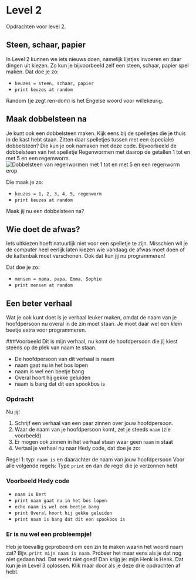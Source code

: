 # Level 2

Opdrachten voor level 2.

## Steen, schaar, papier
In Level 2 kunnen we iets nieuws doen, namelijk lijstjes invoeren en daar dingen uit kiezen.
Zo kun je bijvoorbeeld zelf een steen, schaar, papier spel maken.
Dat doe je zo:

* `keuzes = steen, schaar, papier`
* `print keuzes at random`

Random (je zegt ren-dom) is het Engelse woord voor willekeurig. 

## Maak dobbelsteen na
Je kunt ook een dobbelsteen maken. Kijk eens bij de spelletjes die je thuis in de kast hebt staan.
Zitten daar spelletjes tussen met een (speciale) dobbelsteen? Die kun je ook namaken met deze code. Bijvoorbeeld de dobbelsteen van het spelletje Regenwormen met daarop de getallen 1 tot en met 5 en een regemworm.
![Dobbelsteen van regenwormen met 1 tot en met 5 en een regenworm erop](https://cdn.anyfinder.eu/assets/5b64147d2864c61f08bdd4fb85c70d4d26e2b8d7774dc20edabeb13c9391c327?output=webp "Regenwormen")

Die maak je zo:

* `keuzes = 1, 2, 3, 4, 5, regenworm`
* `print keuzes at random`

Maak jij nu een dobbelsteen na?

## Wie doet de afwas?

Iets uitkiezen hoeft natuurlijk niet voor een spelletje te zijn. Misschien wil je de computer heel eerlijk laten kiezen wie vandaag de afwas moet doen of de kattenbak moet verschonen.
Ook dat kun jij nu programmeren!

Dat doe je zo:

* `mensen = mama, papa, Emma, Sophie`
* `print mensen at random`

## Een beter verhaal

Wat je ook kunt doet is je verhaal leuker maken, omdat de naam van je hoofdpersoon nu overal in de zin moet staan.
Je moet daar wel een klein beetje extra voor programmeren.


###Voorbeeld
Dit is mijn verhaal, nu komt de hoofdpersoon die jij kiest steeds op de plek van naam te staan.

* De hoofdpersoon van dit verhaal is naam
* naam gaat nu in het bos lopen
* naam is wel een beetje bang 
* Overal hoort hij gekke geluiden
* naam is bang dat dit een spookbos is

### Opdracht

Nu jij! 

1. Schrijf een verhaal van een paar zinnen over jouw hoofdpersoon.
2. Waar de naam van je hoofdpersoon komt, zet je steeds `naam` (zie voorbeeld)
3. Er mogen ook zinnen in het verhaal staan waar geen `naam` in staat
4. Vertaal je verhaal nu naar Hedy code, dat doe je zo:

Regel 1: typ: `naam is` en daarachter de naam van jouw hoofdpersoon
Voor alle volgende regels:
Type `print` en dan de regel die je verzonnen hebt
### Voorbeeld Hedy code

* `naam is Bert`
* `print naam gaat nu in het bos lopen`
* `echo naam is wel een beetje bang`
* `print Overal hoort hij gekke geluiden`
* `print naam is bang dat dit een spookbos is`


### Er is nu wel een probleempje!
Heb je toevallig geprobeerd om een zin te maken waarin het woord naam zat? Bijv. `print mijn naam is naam`.
Probeer het maar eens als je dat nog niet gedaan had.
Dat werkt niet goed! Dan krijg je: mijn Henk is Henk. Dat kun je in Level 3 oplossen. Klik maar door als je deze drie opdrachten af hebt.
